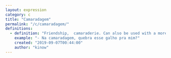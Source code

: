 ```yaml
---
layout: expression
category: c
title: "Camaradagem"
permalink: "/c/camaradagem/"
definitions:
  - definition: "Friendship,  camaraderie. Can also be used with a more slang meaning, as if doing a favor to somebody else."
    example: "- Na camaradagem, quebra esse galho pra mim?"
    created: "2019-09-07T00:44:00"
    author: "kinow"
---
```

